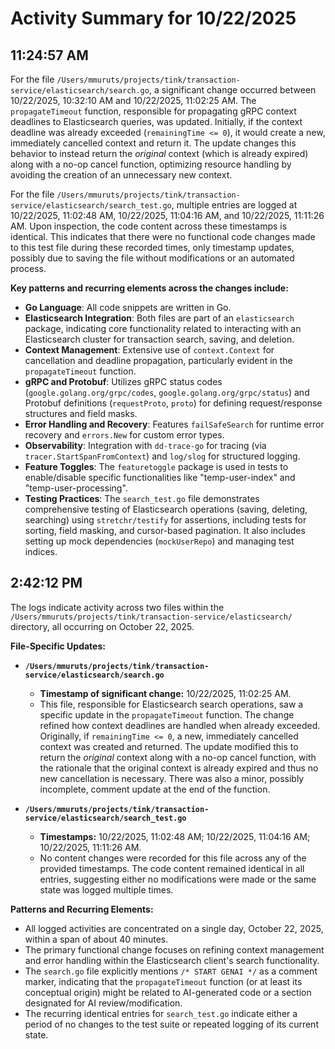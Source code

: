 # Activity Summary for 10/22/2025

## 11:24:57 AM
For the file `/Users/mmuruts/projects/tink/transaction-service/elasticsearch/search.go`, a significant change occurred between 10/22/2025, 10:32:10 AM and 10/22/2025, 11:02:25 AM. The `propagateTimeout` function, responsible for propagating gRPC context deadlines to Elasticsearch queries, was updated. Initially, if the context deadline was already exceeded (`remainingTime <= 0`), it would create a new, immediately cancelled context and return it. The update changes this behavior to instead return the *original* context (which is already expired) along with a no-op cancel function, optimizing resource handling by avoiding the creation of an unnecessary new context.

For the file `/Users/mmuruts/projects/tink/transaction-service/elasticsearch/search_test.go`, multiple entries are logged at 10/22/2025, 11:02:48 AM, 10/22/2025, 11:04:16 AM, and 10/22/2025, 11:11:26 AM. Upon inspection, the code content across these timestamps is identical. This indicates that there were no functional code changes made to this test file during these recorded times, only timestamp updates, possibly due to saving the file without modifications or an automated process.

**Key patterns and recurring elements across the changes include:**
*   **Go Language**: All code snippets are written in Go.
*   **Elasticsearch Integration**: Both files are part of an `elasticsearch` package, indicating core functionality related to interacting with an Elasticsearch cluster for transaction search, saving, and deletion.
*   **Context Management**: Extensive use of `context.Context` for cancellation and deadline propagation, particularly evident in the `propagateTimeout` function.
*   **gRPC and Protobuf**: Utilizes gRPC status codes (`google.golang.org/grpc/codes`, `google.golang.org/grpc/status`) and Protobuf definitions (`requestProto`, `proto`) for defining request/response structures and field masks.
*   **Error Handling and Recovery**: Features `failSafeSearch` for runtime error recovery and `errors.New` for custom error types.
*   **Observability**: Integration with `dd-trace-go` for tracing (via `tracer.StartSpanFromContext`) and `log/slog` for structured logging.
*   **Feature Toggles**: The `featuretoggle` package is used in tests to enable/disable specific functionalities like "temp-user-index" and "temp-user-processing".
*   **Testing Practices**: The `search_test.go` file demonstrates comprehensive testing of Elasticsearch operations (saving, deleting, searching) using `stretchr/testify` for assertions, including tests for sorting, field masking, and cursor-based pagination. It also includes setting up mock dependencies (`mockUserRepo`) and managing test indices.

## 2:42:12 PM

The logs indicate activity across two files within the `/Users/mmuruts/projects/tink/transaction-service/elasticsearch/` directory, all occurring on October 22, 2025.

**File-Specific Updates:**

*   **`/Users/mmuruts/projects/tink/transaction-service/elasticsearch/search.go`**
    *   **Timestamp of significant change:** 10/22/2025, 11:02:25 AM.
    *   This file, responsible for Elasticsearch search operations, saw a specific update in the `propagateTimeout` function. The change refined how context deadlines are handled when already exceeded. Originally, if `remainingTime <= 0`, a new, immediately cancelled context was created and returned. The update modified this to return the *original* context along with a no-op cancel function, with the rationale that the original context is already expired and thus no new cancellation is necessary. There was also a minor, possibly incomplete, comment update at the end of the function.

*   **`/Users/mmuruts/projects/tink/transaction-service/elasticsearch/search_test.go`**
    *   **Timestamps:** 10/22/2025, 11:02:48 AM; 10/22/2025, 11:04:16 AM; 10/22/2025, 11:11:26 AM.
    *   No content changes were recorded for this file across any of the provided timestamps. The code content remained identical in all entries, suggesting either no modifications were made or the same state was logged multiple times.

**Patterns and Recurring Elements:**

*   All logged activities are concentrated on a single day, October 22, 2025, within a span of about 40 minutes.
*   The primary functional change focuses on refining context management and error handling within the Elasticsearch client's search functionality.
*   The `search.go` file explicitly mentions `/* START GENAI */` as a comment marker, indicating that the `propagateTimeout` function (or at least its conceptual origin) might be related to AI-generated code or a section designated for AI review/modification.
*   The recurring identical entries for `search_test.go` indicate either a period of no changes to the test suite or repeated logging of its current state.